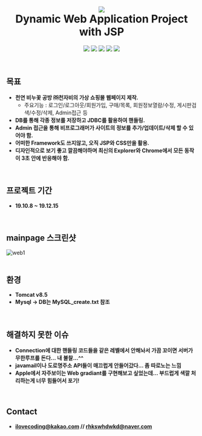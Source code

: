 <h1 align="center">
  <img src = "https://user-images.githubusercontent.com/29548128/71737561-5a692100-2e97-11ea-89bd-ab48c9622d7f.png"><br/>
  Dynamic Web Application Project with JSP
</h1>
<p align="center">
  <img src = "https://img.shields.io/badge/Language-JSP-green"> <img src = "https://img.shields.io/badge/Language-Java-red"> <img src = "https://img.shields.io/badge/Language-JavaScript-orenge"> <img src = "https://img.shields.io/badge/Language-SQL-yellowgreen"> <img src = "https://img.shields.io/badge/license-MIT-blue">
</p>
<br/>

## 목표
- **천연 비누꽃 공방 ㈜천자비의 가상 쇼핑몰 웹페이지 제작.**
  - 주요기능 : 로그인/로그아웃/회원가입, 구매/목록, 회원정보열람/수정, 게시판검색/수정/삭제, Admin접근 등
- **DB를 통해 각종 정보를 저장하고 JDBC를 활용하여 핸들링.**
- **Admin 접근을 통해 비프로그래머가 사이트의 정보를 추가/업데이트/삭제 할 수 있어야 함.**
- **어떠한 Framework도 쓰지않고, 오직 JSP와 CSS만을 활용.**
- **디자인적으로 보기 좋고 깔끔해야하며 최신의 Explorer와 Chrome에서 모든 동작이 3초 안에 반응해야 함.**
<br/>

## 프로젝트 기간
- **19.10.8 ~ 19.12.15**
<br/>

## mainpage 스크린샷
![web1](https://user-images.githubusercontent.com/29548128/71737099-11fd3380-2e96-11ea-9b63-fd8f52095872.jpg)
<br/><br/>

## 환경
- **Tomcat v8.5**
- **Mysql -> DB는 MySQL_create.txt 참조**
<br/>

## 해결하지 못한 이슈
- **Connection에 대한 핸들링 코드들을 같은 레벨에서 안해놔서 가끔 꼬이면 서버가 무한루프를 돈다... 내 불찰...^^**
- **javamail이나 도로명주소 API들이 매끄럽게 안들어갔다... 좀 따로노는 느낌**
- **Apple에서 자주보이는 Web gradiant를 구현해보고 싶었는데... 부드럽게 색깔 처리하는게 너무 힘들어서 포기!**
<br/>

## Contact
- **ilovecoding@kakao.com // rhkswhdwkd@naver.com** 


